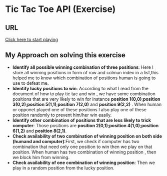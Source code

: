 # Tic Tac Toe API (Exercise)

## URL

[Click here to start playing](https://tictacapi.herokuapp.com/tictac/game/v1/play?board=+++++++++)

## My Approach on solving this exercise

- **Identify all possible winning combination of three positions**:
  Here I store all winning positions in form of row and colmun index in a list,this helped me to know which combination of positions human is going to use to defeat me.
- **Identify lucky positions to win**: According to what I read from the document of how to play tic tac and win , we have some combination positions that are very likely to win for instance **position 1(0,0)**;**position 3(0,2)**;**position 5(1,1)**;**position 7(2,0)** and **position 9(2,2)** . When human or opponet played one of these positions I also play one of these position randomly to prevent him/her win easily.
- **Identify other combination of positions that are less likely to trick computer**: Those positions are **position 2(0,1)**;**position 4(1,0)**;**position 6(1,2)** and **position 8(2,1)**.
- **Check availability of two combination of winning position on both side (humand and computer)**:First, we  check if computer has two combination that need only one position to win then we play on that position. When human has two combination of winning position , then we block him from winning.
- **Check availability of one combination of winning position**: Then we play in a random position from the lucky position.
 
